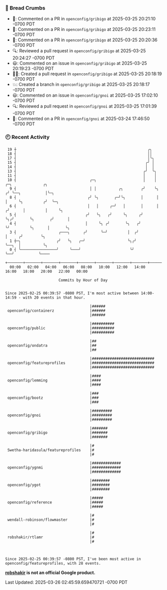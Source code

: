 ### 🍞 Bread Crumbs

 * 💬: Commented on a PR in  `openconfig/gribigo` at 2025-03-25 20:21:10 -0700 PDT
 * 💬: Commented on a PR in  `openconfig/gribigo` at 2025-03-25 20:23:11 -0700 PDT
 * 💬: Commented on a PR in  `openconfig/gribigo` at 2025-03-25 20:20:36 -0700 PDT
 * 🔍: Reviewed a pull request in  `openconfig/gribigo` at 2025-03-25 20:24:27 -0700 PDT
 * 😃: Commented on an issue in `openconfig/gribigo` at 2025-03-25 20:19:23 -0700 PDT
 * ✍🏼: Created a pull request in `openconfig/gribigo` at 2025-03-25 20:18:19 -0700 PDT
 * 💥: Created a branch in `openconfig/gribigo` at 2025-03-25 20:18:17 -0700 PDT
 * 😃: Commented on an issue in `openconfig/gnoi` at 2025-03-25 17:02:10 -0700 PDT
 * 🔍: Reviewed a pull request in  `openconfig/gnoi` at 2025-03-25 17:01:39 -0700 PDT
 * 💬: Commented on a PR in  `openconfig/gnoi` at 2025-03-24 17:46:50 -0700 PDT

### 🕘 Recent Activity
```
 19 ┼                                                           ╭╮
 18 ┤                                                           ││
 17 ┤                                                           │╰╮
 15 ┤                                                          ╭╯ │
 14 ┤                                                          │  │
 13 ┤                                                         ╭╯  ╰╮
 11 ┤                                                         │    │
 10 ┤                                 ╭─╮                     │    │     ╭─╮              ╭╮
  9 ┤                                 │ │          ╭╮        ╭╯    ╰╮   ╭╯ ╰──╮           │╰─╮
  8 ┤                                ╭╯ ╰╮       ╭─╯╰╮       │      │   │     ╰╮         ╭╯  ╰─╮
  6 ┤                                │   │     ╭─╯   │       │      │  ╭╯      │         │     ╰╮
  5 ┤                               ╭╯   ╰╮   ╭╯     ╰╮     ╭╯      ╰╮╭╯       ╰╮       ╭╯      │
  4 ┤                               │     ╰╮ ╭╯       ╰╮   ╭╯        ╰╯         ╰╮      │       ╰╮
  3 ┤                   ╭───╮      ╭╯      ╰─╯         │  ╭╯                     │     ╭╯        ╰╮
  1 ┼─╮                ╭╯   ╰╮   ╭─╯                   ╰╮╭╯                      ╰──╮  │          ╰╮
  0 ┤ ╰────────────────╯     ╰───╯                      ╰╯                          ╰──╯           ╰────
    +───────+───────+───────+───────+───────+───────+───────+───────+───────+───────+───────+───────+────
  00:00   02:00   04:00   06:00   08:00   10:00   12:00   14:00   16:00   18:00   20:00   22:00   00:00   

						Commits by Hour of Day


Since 2025-02-25 00:39:57 -0800 PST, I'm most active between 14:00-14:59 - with 20 events in that hour.

```



```
                                      |######
 openconfig/containerz                |######
                                      |######

                                      |##########
 openconfig/public                    |##########
                                      |##########

                                      |##
 openconfig/ondatra                   |##
                                      |##

                                      |############################
 openconfig/featureprofiles           |############################
                                      |############################

                                      |####
 openconfig/lemming                   |####
                                      |####

                                      |###
 openconfig/bootz                     |###
                                      |###

                                      |#########
 openconfig/gnoi                      |#########
                                      |#########

                                      |#######
 openconfig/gribigo                   |#######
                                      |#######

                                      |#
 Swetha-haridasula/featureprofiles    |#
                                      |#

                                      |#############
 openconfig/ygnmi                     |#############
                                      |#############

                                      |########
 openconfig/ygot                      |########
                                      |########

                                      |#####
 openconfig/reference                 |#####
                                      |#####

                                      |#
 wendall-robinson/flowmaster          |#
                                      |#

                                      |#
 robshakir/rtlamr                     |#
                                      |#



Since 2025-02-25 00:39:57 -0800 PST, I've been most active in openconfig/featureprofiles, with 28 events.

```
**[robshakir](mailto:robjs@google.com) is not an official Google product.**  


Last Updated: 2025-03-26 02:45:59.659470721 -0700 PDT
